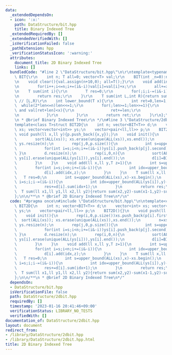 ```yaml
---
data:
  _extendedDependsOn:
  - icon: ':x:'
    path: DataStructure/bit.hpp
    title: Binary Indexed Tree
  _extendedRequiredBy: []
  _extendedVerifiedWith: []
  _isVerificationFailed: false
  _pathExtension: hpp
  _verificationStatusIcon: ':warning:'
  attributes:
    document_title: 2D Binary Indexed Tree
    links: []
  bundledCode: "#line 2 \"DataStructure/bit.hpp\"\n\r\ntemplate<typename T>struct\
    \ BIT{\r\n    int n; T all=0; vector<T> val;\r\n    BIT(int _n=0):n(_n),val(_n+10){}\r\
    \n    void clear(){val.assign(n+10,0); all=T();}\r\n    void add(int i,T x){\r\
    \n        for(i++;i<=n;i+=(i&-i))val[i]=val[i]+x;\r\n        all+=x;\r\n    }\r\
    \n    T sum(int i){\r\n        T res=0;\r\n        for(;i;i-=(i&-i))res+=val[i];\r\
    \n        return res;\r\n    }\r\n    T sum(int L,int R){return sum(R)-sum(L);}\
    \ // [L,R)\r\n    int lower_bound(T x){\r\n        int ret=0,len=1;\r\n      \
    \  while(2*len<=n)len<<=1;\r\n        for(;len>=1;len>>=1){\r\n            if(ret+len<=n\
    \ and val[ret+len]<x){\r\n                ret+=len;\r\n                x-=val[ret];\r\
    \n            }\r\n        }\r\n        return ret;\r\n    }\r\n};\r\n\r\n/**\r\
    \n * @brief Binary Indexed Tree\r\n */\n#line 3 \"DataStructure/2dbit.hpp\"\n\n\
    template<class T>struct BIT2D{\n    int n; vector<BIT<T>> d;\n    vector<int>\
    \ xs; vector<vector<int>> ys;\n    vector<pair<ll,ll>> p;\n    BIT2D(){}\n   \
    \ void push(ll x,ll y){p.push_back({x,y});}\n    void init(){\n        rep(i,0,p.size())xs.push_back(p[i].first);\n\
    \        sort(ALL(xs)); xs.erase(unique(ALL(xs)),xs.end());\n        n=xs.size()+1;\
    \ ys.resize(n);\n        rep(j,0,p.size()){\n            int s=upper_bound(ALL(xs),p[j].first)-xs.begin();\n\
    \            for(int i=s;i<n;i+=(i&-i))ys[i].push_back(p[j].second);\n       \
    \ }\n        d.resize(n);\n        rep(i,0,n){\n            sort(ALL(ys[i]));\
    \ ys[i].erase(unique(ALL(ys[i])),ys[i].end());\n            d[i]=BIT<T>(ys[i].size()+2);\n\
    \        }\n    }\n    void add(ll x,ll y,T z=1){\n        int s=upper_bound(ALL(xs),x)-xs.begin();\n\
    \        for(int i=s;i<n;i+=(i&-i)){\n            int idx=upper_bound(ALL(ys[i]),y)-ys[i].begin();\n\
    \            d[i].add(idx,z);\n        }\n    }\n    T sum(ll x,ll y){\n     \
    \   T res=0;\n        int s=upper_bound(ALL(xs),x)-xs.begin();\n        for(int\
    \ i=s;i;i-=(i&-i)){\n            int idx=upper_bound(ALL(ys[i]),y)-ys[i].begin();\n\
    \            res+=d[i].sum(idx+1);\n        }\n        return res;\n    }\n  \
    \  T sum(ll x1,ll y1,ll x2,ll y2){return sum(x2,y2)-sum(x1-1,y2)-sum(x2,y1-1)+sum(x1-1,y1-1);}\n\
    };\n\n/**\n * @brief 2D Binary Indexed Tree\n*/\n"
  code: "#pragma once\n#include \"DataStructure/bit.hpp\"\n\ntemplate<class T>struct\
    \ BIT2D{\n    int n; vector<BIT<T>> d;\n    vector<int> xs; vector<vector<int>>\
    \ ys;\n    vector<pair<ll,ll>> p;\n    BIT2D(){}\n    void push(ll x,ll y){p.push_back({x,y});}\n\
    \    void init(){\n        rep(i,0,p.size())xs.push_back(p[i].first);\n      \
    \  sort(ALL(xs)); xs.erase(unique(ALL(xs)),xs.end());\n        n=xs.size()+1;\
    \ ys.resize(n);\n        rep(j,0,p.size()){\n            int s=upper_bound(ALL(xs),p[j].first)-xs.begin();\n\
    \            for(int i=s;i<n;i+=(i&-i))ys[i].push_back(p[j].second);\n       \
    \ }\n        d.resize(n);\n        rep(i,0,n){\n            sort(ALL(ys[i]));\
    \ ys[i].erase(unique(ALL(ys[i])),ys[i].end());\n            d[i]=BIT<T>(ys[i].size()+2);\n\
    \        }\n    }\n    void add(ll x,ll y,T z=1){\n        int s=upper_bound(ALL(xs),x)-xs.begin();\n\
    \        for(int i=s;i<n;i+=(i&-i)){\n            int idx=upper_bound(ALL(ys[i]),y)-ys[i].begin();\n\
    \            d[i].add(idx,z);\n        }\n    }\n    T sum(ll x,ll y){\n     \
    \   T res=0;\n        int s=upper_bound(ALL(xs),x)-xs.begin();\n        for(int\
    \ i=s;i;i-=(i&-i)){\n            int idx=upper_bound(ALL(ys[i]),y)-ys[i].begin();\n\
    \            res+=d[i].sum(idx+1);\n        }\n        return res;\n    }\n  \
    \  T sum(ll x1,ll y1,ll x2,ll y2){return sum(x2,y2)-sum(x1-1,y2)-sum(x2,y1-1)+sum(x1-1,y1-1);}\n\
    };\n\n/**\n * @brief 2D Binary Indexed Tree\n*/"
  dependsOn:
  - DataStructure/bit.hpp
  isVerificationFile: false
  path: DataStructure/2dbit.hpp
  requiredBy: []
  timestamp: '2023-01-16 20:41:46+09:00'
  verificationStatus: LIBRARY_NO_TESTS
  verifiedWith: []
documentation_of: DataStructure/2dbit.hpp
layout: document
redirect_from:
- /library/DataStructure/2dbit.hpp
- /library/DataStructure/2dbit.hpp.html
title: 2D Binary Indexed Tree
---
```

